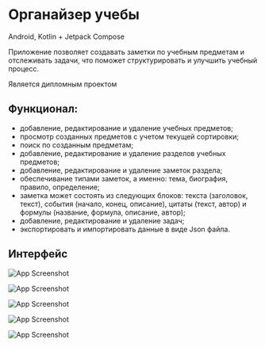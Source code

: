 
# Органайзер учебы

Android, Kotlin + Jetpack Compose

Приложение позволяет создавать заметки по учебным предметам и отслеживать задачи, что поможет структурировать и улучшить учебный процесс.

Является дипломным проектом






## Функционал:
- добавление, редактирование и удаление учебных предметов;
- просмотр созданных предметов с учетом текущей сортировки;
- поиск по созданным предметам;
- добавление, редактирование и удаление разделов учебных предметов;
- добавление, редактирование и удаление заметок раздела;
- обеспечивание типами заметок, а именно: тема, биография, правило, определение;
- заметка может состоять из следующих блоков: текста (заголовок, текст), события (начало, конец, описание), цитаты (текст, автор) и формулы (название, формула, описание, автор);
- добавление, редактирование и удаление задач;
- экспортировать и импортировать данные в виде Json файла.


## Интерфейс
![App Screenshot](https://i.ibb.co/7yw0K4J/image.png)

![App Screenshot](https://i.ibb.co/X7cXJq2/image.png)

![App Screenshot](https://i.ibb.co/c3nPDzt/image.png)

![App Screenshot](https://i.ibb.co/PjnFRTx/image.png)

![App Screenshot](https://i.ibb.co/yQTf42c/image.png)




